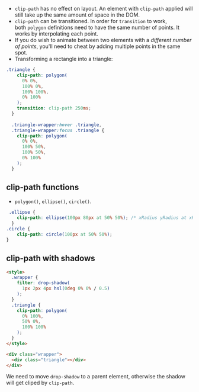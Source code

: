 - `clip-path` has no effect on layout. An element with `clip-path` applied will still take up the same amount of space in the DOM.
- `clip-path` can be transitioned. In order for `transition` to work, both `polygon` definitions need to have the same number of points. It works by interpolating each point.
- If you do wish to animate between two elements with a *different number of points*, you'll need to cheat by adding multiple points in the same spot. 
- Transforming a rectangle into a triangle:
```css
.triangle {
    clip-path: polygon(
      0% 0%,
      100% 0%,
      100% 100%,
      0% 100%
    );
    transition: clip-path 250ms;
  }
  
  .triangle-wrapper:hover .triangle,
  .triangle-wrapper:focus .triangle {
    clip-path: polygon(
      0% 0%,
      100% 50%,
      100% 50%,
      0% 100%
    );
  }
```

## clip-path functions
- `polygon()`, `ellipse()`, `circle()`. 
```css
 .ellipse {
    clip-path: ellipse(100px 80px at 50% 50%); /* xRadius yRadius at xPosition yPosition */
  }
.circle {
	clip-path: circle(100px at 50% 50%);
}
```

## clip-path with shadows
```html
<style>
  .wrapper {
    filter: drop-shadow(
      1px 2px 4px hsl(0deg 0% 0% / 0.5)
    );
  }
  .triangle {
    clip-path: polygon(
      0% 100%,
      50% 0%,
      100% 100%
    );
  }
</style>

<div class="wrapper">
  <div class="triangle"></div>
</div>
```
We need to move `drop-shadow` to a parent element, otherwise the shadow will get cliped by `clip-path`.